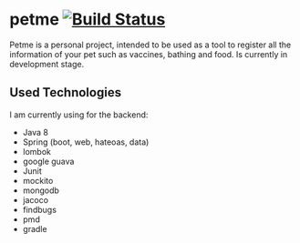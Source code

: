 # petme [![Build Status](https://travis-ci.org/germandavid85/petme.svg?branch=master)](https://travis-ci.org/germandavid85/petme)

Petme is a personal project, intended to be used as a tool to register all the information of your pet such as vaccines, bathing and food. Is currently in development stage.

## Used Technologies
I am currently using for the backend:
* Java 8
* Spring (boot, web, hateoas, data)
* lombok
* google guava
* Junit
* mockito
* mongodb
* jacoco
* findbugs
* pmd
* gradle
